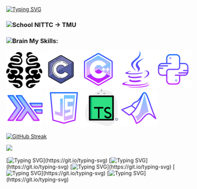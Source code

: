 [![Typing SVG](https://readme-typing-svg.demolab.com?font=Fira+Code&size=100&pause=1000&center=true&vCenter=true&random=true&width=600&height=150&lines=cijb_7724)](https://git.io/typing-svg)



### <img src="https://raw.githubusercontent.com/Tarikul-Islam-Anik/Animated-Fluent-Emojis/master/Emojis/Travel%20and%20places/School.png" alt="School" width="36" height="36" /> NITTC -> TMU

### <img src="https://raw.githubusercontent.com/Tarikul-Islam-Anik/Animated-Fluent-Emojis/master/Emojis/Hand%20gestures/Brain.png" alt="Brain" width="36" height="36" /> My Skills: 


![Brainfuck](pngs/brainfuck96.png)![C](pngs/c.png)![C++](pngs/cpp.png)![Java](pngs/java.png)![Python](pngs/python.png)![Haskell](pngs/haskell.png)
![JavaScript](pngs/javascript.png)![TypeScript](pngs/typescript.png)![Matlab](pngs/matlab.png)


[![GitHub Streak](https://streak-stats.demolab.com?user=cijb-7724&theme=tokyonight&hide_border=false&border_radius=8.3&date_format=%5BY.%5Dn.j)](https://git.io/streak-stats)

[![](https://raw.githubusercontent.com/cijb-7724/cijb-7724/main/profile-summary-card-output/tokyonight/0-profile-details.svg)](https://github.com/vn7n24fzkq/github-profile-summary-cards)


[![Typing SVG](https://readme-typing-svg.demolab.com?font=Fira+Code&size=20&pause=1000&color=FA8072&center=true&vCenter=true&random=true&width=900&height=10&lines=...................................................................)](https://git.io/typing-svg)
[![Typing SVG](https://readme-typing-svg.demolab.com?font=Fira+Code&size=20&pause=800&color=FA8072&center=true&vCenter=true&random=true&width=900&height=10&lines=...................................................................)](https://git.io/typing-svg)
[![Typing SVG](https://readme-typing-svg.demolab.com?font=Fira+Code&size=20&pause=600&color=FA8072&center=true&vCenter=true&random=true&width=900&height=10&lines=...................................................................)](https://git.io/typing-svg)
[![Typing SVG](https://readme-typing-svg.demolab.com?font=Fira+Code&size=20&pause=400&color=FA8072&center=true&vCenter=true&random=true&width=900&height=10&lines=...................................................................)](https://git.io/typing-svg)
[![Typing SVG](https://readme-typing-svg.demolab.com?font=Fira+Code&size=20&pause=200&color=FA8072&center=true&vCenter=true&random=true&width=900&height=10&lines=...................................................................)](https://git.io/typing-svg)